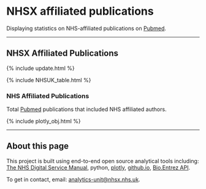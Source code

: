 <script src="https://cdn.plot.ly/plotly-latest.min.js"></script>

# NHSX affiliated publications

Displaying statistics on NHS-affiliated publications on <a href="https://pubmed.ncbi.nlm.nih.gov/">Pubmed</a>.

<hr class="nhsuk-u-margin-top-0 nhsuk-u-margin-bottom-6">

## NHSX Affiliated Publications

{% include update.html %}

{% include NHSUK_table.html %}

### NHS Affiliated Publications

Total <a href="https://pubmed.ncbi.nlm.nih.gov/">Pubmed</a> publications that included NHS affiliated authors.

{% include plotly_obj.html %}

<hr class="nhsuk-u-margin-top-0 nhsuk-u-margin-bottom-6">

## About this page

This project is built using end-to-end open source analytical tools including: [The NHS Digital Service Manual](https://service-manual.nhs.uk/), python, [plotly](https://plotly.com/python/), [github.io](https://pages.github.com/), [Bio.Entrez API](https://biopython.org/docs/1.75/api/Bio.Entrez.html).

To get in contact, email: <a href="mailto:analytics-unit@nhsx.nhs.uk">analytics-unit@nhsx.nhs.uk</a>.

